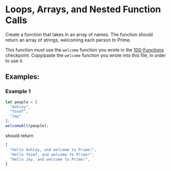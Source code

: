 # Loops, Arrays, and Nested Function Calls

Create a function that takes in an array of names. The function should return an array of strings, welcoming each person to Prime.

This function _must_ use the `welcome` function you wrote in the [100-Functions](./100-Functions.md) checkpoint. Copy/paste the `welcome` function you wrote into this file, in order to use it.

## Examples:

### Example 1

```js
let people = [
  "Ashley",
  "Yosef",
  "Jay"
];
welcomeAll(people);
```

should return 

```js
[
  "Hello Ashley, and welcome to Prime!",
  "Hello Yosef, and welcome to Prime!",
  "Hello Jay, and welcome to Prime!",
]
```